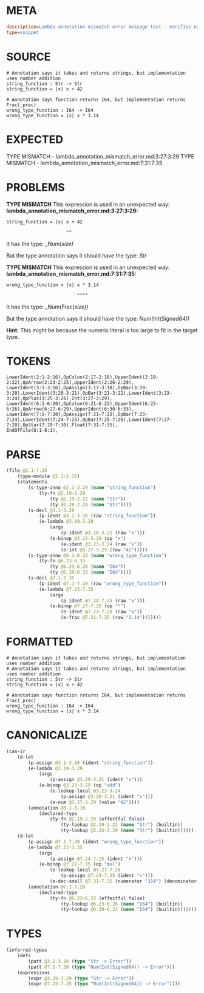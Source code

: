 # META
~~~ini
description=Lambda annotation mismatch error message test - verifies error messages assume annotation is correct and implementation is wrong
type=snippet
~~~
# SOURCE
~~~roc
# Annotation says it takes and returns strings, but implementation uses number addition
string_function : Str -> Str
string_function = |x| x + 42

# Annotation says function returns I64, but implementation returns Frac(_prec)
wrong_type_function : I64 -> I64
wrong_type_function = |x| x * 3.14
~~~
# EXPECTED
TYPE MISMATCH - lambda_annotation_mismatch_error.md:3:27:3:29
TYPE MISMATCH - lambda_annotation_mismatch_error.md:7:31:7:35
# PROBLEMS
**TYPE MISMATCH**
This expression is used in an unexpected way:
**lambda_annotation_mismatch_error.md:3:27:3:29:**
```roc
string_function = |x| x + 42
```
                          ^^

It has the type:
    _Num(_size)_

But the type annotation says it should have the type:
    _Str_

**TYPE MISMATCH**
This expression is used in an unexpected way:
**lambda_annotation_mismatch_error.md:7:31:7:35:**
```roc
wrong_type_function = |x| x * 3.14
```
                              ^^^^

It has the type:
    _Num(Frac(_size))_

But the type annotation says it should have the type:
    _Num(Int(Signed64))_

**Hint:** This might be because the numeric literal is too large to fit in the target type.

# TOKENS
~~~zig
LowerIdent(2:1-2:16),OpColon(2:17-2:18),UpperIdent(2:19-2:22),OpArrow(2:23-2:25),UpperIdent(2:26-2:29),
LowerIdent(3:1-3:16),OpAssign(3:17-3:18),OpBar(3:19-3:20),LowerIdent(3:20-3:21),OpBar(3:21-3:22),LowerIdent(3:23-3:24),OpPlus(3:25-3:26),Int(3:27-3:29),
LowerIdent(6:1-6:20),OpColon(6:21-6:22),UpperIdent(6:23-6:26),OpArrow(6:27-6:29),UpperIdent(6:30-6:33),
LowerIdent(7:1-7:20),OpAssign(7:21-7:22),OpBar(7:23-7:24),LowerIdent(7:24-7:25),OpBar(7:25-7:26),LowerIdent(7:27-7:28),OpStar(7:29-7:30),Float(7:31-7:35),
EndOfFile(8:1-8:1),
~~~
# PARSE
~~~clojure
(file @2.1-7.35
	(type-module @2.1-2.16)
	(statements
		(s-type-anno @2.1-2.29 (name "string_function")
			(ty-fn @2.19-2.29
				(ty @2.19-2.22 (name "Str"))
				(ty @2.26-2.29 (name "Str"))))
		(s-decl @3.1-3.29
			(p-ident @3.1-3.16 (raw "string_function"))
			(e-lambda @3.19-3.29
				(args
					(p-ident @3.20-3.21 (raw "x")))
				(e-binop @3.23-3.29 (op "+")
					(e-ident @3.23-3.24 (raw "x"))
					(e-int @3.27-3.29 (raw "42")))))
		(s-type-anno @6.1-6.33 (name "wrong_type_function")
			(ty-fn @6.23-6.33
				(ty @6.23-6.26 (name "I64"))
				(ty @6.30-6.33 (name "I64"))))
		(s-decl @7.1-7.35
			(p-ident @7.1-7.20 (raw "wrong_type_function"))
			(e-lambda @7.23-7.35
				(args
					(p-ident @7.24-7.25 (raw "x")))
				(e-binop @7.27-7.35 (op "*")
					(e-ident @7.27-7.28 (raw "x"))
					(e-frac @7.31-7.35 (raw "3.14")))))))
~~~
# FORMATTED
~~~roc
# Annotation says it takes and returns strings, but implementation uses number addition
# Annotation says it takes and returns strings, but implementation uses number addition
string_function : Str -> Str
string_function = |x| x + 42

# Annotation says function returns I64, but implementation returns Frac(_prec)
wrong_type_function : I64 -> I64
wrong_type_function = |x| x * 3.14
~~~
# CANONICALIZE
~~~clojure
(can-ir
	(d-let
		(p-assign @3.1-3.16 (ident "string_function"))
		(e-lambda @3.19-3.29
			(args
				(p-assign @3.20-3.21 (ident "x")))
			(e-binop @3.23-3.29 (op "add")
				(e-lookup-local @3.23-3.24
					(p-assign @3.20-3.21 (ident "x")))
				(e-num @3.27-3.29 (value "42"))))
		(annotation @3.1-3.16
			(declared-type
				(ty-fn @2.19-2.29 (effectful false)
					(ty-lookup @2.19-2.22 (name "Str") (builtin))
					(ty-lookup @2.26-2.29 (name "Str") (builtin))))))
	(d-let
		(p-assign @7.1-7.20 (ident "wrong_type_function"))
		(e-lambda @7.23-7.35
			(args
				(p-assign @7.24-7.25 (ident "x")))
			(e-binop @7.27-7.35 (op "mul")
				(e-lookup-local @7.27-7.28
					(p-assign @7.24-7.25 (ident "x")))
				(e-dec-small @7.31-7.35 (numerator "314") (denominator-power-of-ten "2") (value "3.14"))))
		(annotation @7.1-7.20
			(declared-type
				(ty-fn @6.23-6.33 (effectful false)
					(ty-lookup @6.23-6.26 (name "I64") (builtin))
					(ty-lookup @6.30-6.33 (name "I64") (builtin)))))))
~~~
# TYPES
~~~clojure
(inferred-types
	(defs
		(patt @3.1-3.16 (type "Str -> Error"))
		(patt @7.1-7.20 (type "Num(Int(Signed64)) -> Error")))
	(expressions
		(expr @3.19-3.29 (type "Str -> Error"))
		(expr @7.23-7.35 (type "Num(Int(Signed64)) -> Error"))))
~~~

<!-- Auto-update: 2025-10-17T15:23:59.441136 -->
